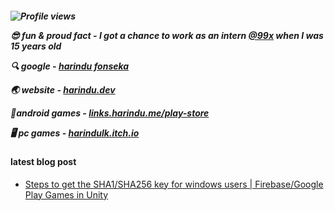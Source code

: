 
<h5>
  
 ![Profile views](https://gpvc.arturio.dev/Harindulk)  
 
 😎 fun & proud fact - **I got a chance to work as an intern [@99x](https://github.com/99x) when I was 15 years old**
 
 🔍 google - [harindu fonseka](https://g.co/kgs/ejziUB)
 
 🌏 website - [harindu.dev](https://harindu.dev)  
 
 📱android games - [links.harindu.me/play-store](https://links.harindu.me/play-store)  
 
 🖥️ pc games - [harindulk.itch.io](https://harindulk.itch.io/) 
 
 
#### latest blog post

  <!-- BLOG-POST-LIST:START -->
- [Steps to get the SHA1/SHA256 key for windows users | Firebase/Google Play Games in Unity](https://dev.to/harindulk/steps-to-get-the-sha1-key-for-windows-users-firebase-in-unity-2h4g)
<!-- BLOG-POST-LIST:END -->
  
</h5>

